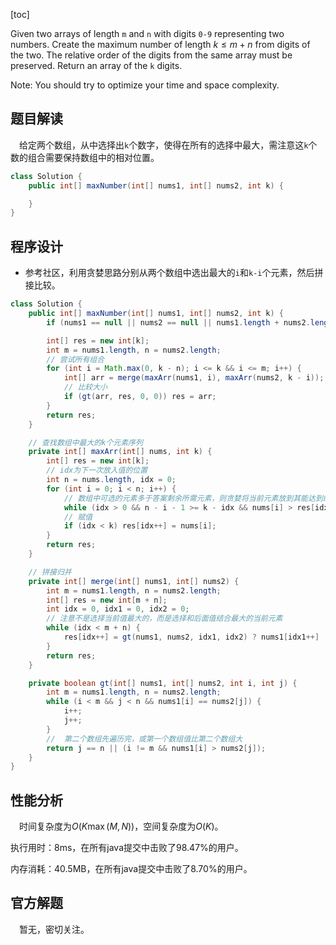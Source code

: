 [toc]

Given two arrays of length `m` and `n` with digits `0-9` representing two numbers. Create the maximum number of length $k \le m + n$ from digits of the two. The relative order of the digits from the same array must be preserved. Return an array of the `k` digits.

Note: You should try to optimize your time and space complexity.



## 题目解读

&emsp;给定两个数组，从中选择出`k`个数字，使得在所有的选择中最大，需注意这`k`个数的组合需要保持数组中的相对位置。

```java
class Solution {
    public int[] maxNumber(int[] nums1, int[] nums2, int k) {

    }
}
```

## 程序设计

* 参考社区，利用贪婪思路分别从两个数组中选出最大的`i`和`k-i`个元素，然后拼接比较。

```java
class Solution {
    public int[] maxNumber(int[] nums1, int[] nums2, int k) {
        if (nums1 == null || nums2 == null || nums1.length + nums2.length < k) throw new IllegalArgumentException("invalid param");

        int[] res = new int[k];
        int m = nums1.length, n = nums2.length;
        // 尝试所有组合
        for (int i = Math.max(0, k - n); i <= k && i <= m; i++) {
            int[] arr = merge(maxArr(nums1, i), maxArr(nums2, k - i));
            // 比较大小
            if (gt(arr, res, 0, 0)) res = arr;
        }
        return res;
    }

    // 查找数组中最大的k个元素序列
    private int[] maxArr(int[] nums, int k) {
        int[] res = new int[k];
        // idx为下一次放入值的位置
        int n = nums.length, idx = 0;
        for (int i = 0; i < n; i++) {
            // 数组中可选的元素多于答案剩余所需元素，则贪婪将当前元素放到其能达到的最前面
            while (idx > 0 && n - i - 1 >= k - idx && nums[i] > res[idx - 1]) idx--;
            // 赋值
            if (idx < k) res[idx++] = nums[i];
        }
        return res;
    }

    // 拼接归并
    private int[] merge(int[] nums1, int[] nums2) {
        int m = nums1.length, n = nums2.length;
        int[] res = new int[m + n];
        int idx = 0, idx1 = 0, idx2 = 0;
        // 注意不是选择当前值最大的，而是选择和后面值结合最大的当前元素
        while (idx < m + n) {
            res[idx++] = gt(nums1, nums2, idx1, idx2) ? nums1[idx1++] : nums2[idx2++];
        }
        return res;
    }

    private boolean gt(int[] nums1, int[] nums2, int i, int j) {
        int m = nums1.length, n = nums2.length;
        while (i < m && j < n && nums1[i] == nums2[j]) {
            i++;
            j++;
        }
        //  第二个数组先遍历完，或第一个数组值比第二个数组大
        return j == n || (i != m && nums1[i] > nums2[j]);
    }
}
```

## 性能分析

&emsp;时间复杂度为$O(K\max(M,N))$，空间复杂度为$O(K)$。

执行用时：8ms，在所有java提交中击败了98.47%的用户。

内存消耗：40.5MB，在所有java提交中击败了8.70%的用户。

## 官方解题

&emsp;暂无，密切关注。